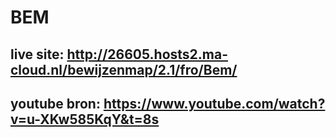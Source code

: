 # BEM
## live site: http://26605.hosts2.ma-cloud.nl/bewijzenmap/2.1/fro/Bem/
## youtube bron: https://www.youtube.com/watch?v=u-XKw585KqY&t=8s
